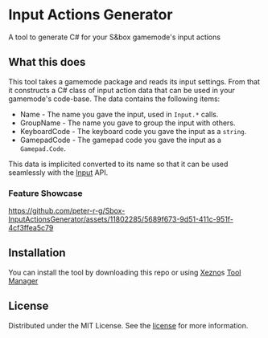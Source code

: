 # Input Actions Generator
A tool to generate C# for your S&box gamemode's input actions

## What this does
This tool takes a gamemode package and reads its input settings. From that it constructs a C# class of input action data that can be used in your gamemode's code-base. The data contains the following items:
* Name - The name you gave the input, used in `Input.*` calls.
* GroupName - The name you gave to group the input with others.
* KeyboardCode - The keyboard code you gave the input as a `string`.
* GamepadCode - The gamepad code you gave the input as a `Gamepad.Code`.

This data is implicited converted to its name so that it can be used seamlessly with the [Input](https://asset.party/api/Sandbox.Input) API.

### Feature Showcase
https://github.com/peter-r-g/Sbox-InputActionsGenerator/assets/11802285/5689f673-9d51-411c-951f-4cf3ffea5c79

## Installation
You can install the tool by downloading this repo or using [Xezno](https://github.com/xezno)s [Tool Manager](https://github.com/xezno/sbox-tools-manager)

## License
Distributed under the MIT License. See the [license](https://github.com/peter-r-g/Sbox-InputActionsGenerator/blob/master/LICENSE.md) for more information.
